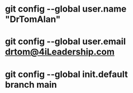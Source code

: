 # git config --global user.name "DrTomAlan"


# git config --global user.email drtom@4iLeadership.com


# git config --global init.default branch main




